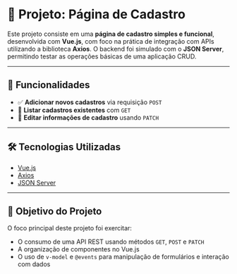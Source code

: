 # 📝 Projeto: Página de Cadastro

Este projeto consiste em uma **página de cadastro simples e funcional**, desenvolvida com **Vue.js**, com foco na prática de integração com APIs utilizando a biblioteca **Axios**. O backend foi simulado com o **JSON Server**, permitindo testar as operações básicas de uma aplicação CRUD.

---

## 🚀 Funcionalidades

- ✅ **Adicionar novos cadastros** via requisição `POST`
- 📄 **Listar cadastros existentes** com `GET`
- 🔁 **Editar informações de cadastro** usando `PATCH`

---

## 🛠️ Tecnologias Utilizadas

- [Vue.js](https://vuejs.org/)
- [Axios](https://axios-http.com/)
- [JSON Server](https://github.com/typicode/json-server)

---

## 🎯 Objetivo do Projeto

O foco principal deste projeto foi exercitar:

- O consumo de uma API REST usando métodos `GET`, `POST` e `PATCH`
- A organização de componentes no Vue.js
- O uso de `v-model` e `@events` para manipulação de formulários e interação com dados
